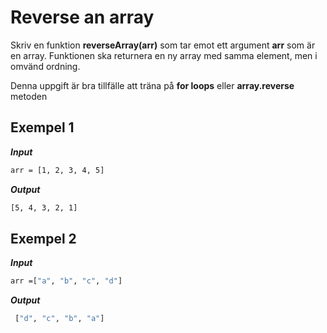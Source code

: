 # Reverse an array

Skriv en funktion **reverseArray(arr)** som tar emot ett argument **arr** som är en array. Funktionen ska returnera en ny array med samma element, men i omvänd ordning.

Denna uppgift är bra tillfälle att träna på **for loops** eller **array.reverse** metoden

## Exempel 1

**_Input_**

```bash
arr = [1, 2, 3, 4, 5]
```

**_Output_**

```bash
[5, 4, 3, 2, 1]
```

## Exempel 2

**_Input_**

```bash
arr =["a", "b", "c", "d"]
```

**_Output_**

```bash
 ["d", "c", "b", "a"]
```
